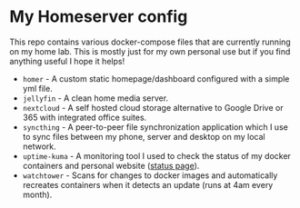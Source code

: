 # My Homeserver config
This repo contains various docker-compose files that are currently running on my home lab. This is mostly just for my own personal use but if you find anything useful I hope it helps!
- `homer` - A custom static homepage/dashboard configured with a simple yml file.
- `jellyfin` - A clean home media server.
- `nextcloud` - A self hosted cloud storage alternative to Google Drive or 365 with integrated office suites.
- `syncthing` - A peer-to-peer file synchronization application which I use to sync files between my phone, server and desktop on my local network.
- `uptime-kuma` - A monitoring tool I used to check the status of my docker containers and personal website ([status page](https://monitor.kierstro.xyz/status/up)).
- `watchtower` - Scans for changes to docker images and automatically recreates containers when it detects an update (runs at 4am every month).
